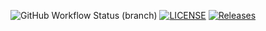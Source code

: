 ![GitHub Workflow Status (branch)](https://img.shields.io/github/actions/workflow/status/BaddAttitude/softMeth/main.yml?branch=master)
[![LICENSE](https://img.shields.io/github/license/BaddAttitude/sem.svg?style=flat-square)](https://github.com/BaddAttitud/sem/blob/master/LICENSE)
[![Releases](https://img.shields.io/github/release/BaddAttitude/sem/all.svg?style=flat-square)](https://github.com/BaddAttitud/sem/releases)